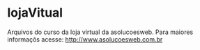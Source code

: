 lojaVitual
==========

Arquivos do curso da loja virtual da asolucoesweb.
Para maiores informaçõs acesse: http://www.asolucoesweb.com.br